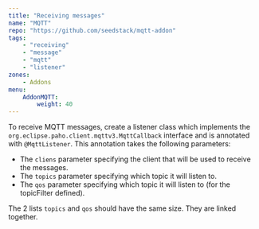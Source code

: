 ```yaml
---
title: "Receiving messages"
name: "MQTT"
repo: "https://github.com/seedstack/mqtt-addon"
tags:
    - "receiving"
    - "message"
    - "mqtt"
    - "listener"
zones:
    - Addons
menu:
    AddonMQTT:
        weight: 40
---
```


To receive MQTT messages, create a listener class which implements the `org.eclipse.paho.client.mqttv3.MqttCallback` interface and is 
annotated with `@MqttListener`. This annotation takes the following parameters:

* The `cliens` parameter specifying the client that will be used to receive the messages.
* The `topics` parameter specifying which topic it will listen to.
* The `qos` parameter specifying which topic it will listen to (for the topicFilter defined).

The 2 lists `topics` and `qos` should have the same size. They are linked together. 
